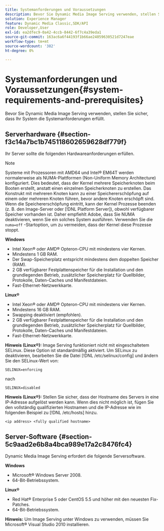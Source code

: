 ```yaml
---
title: Systemanforderungen und Voraussetzungen
description: Bevor Sie Dynamic Media Image Serving verwenden, stellen Sie sicher, dass Ihr System die Systemanforderungen erfüllt.
solution: Experience Manager
feature: Dynamic Media Classic,SDK/API
role: Developer,User
exl-id: ea2dfec9-0a42-4ccb-8442-6f7c4a39eda1
source-git-commit: 163ac6a6f44193f1b66ae24059630521d7247eae
workflow-type: tm+mt
source-wordcount: '382'
ht-degree: 0%

---
```


# Systemanforderungen und Voraussetzungen{#system-requirements-and-prerequisites}

Bevor Sie Dynamic Media Image Serving verwenden, stellen Sie sicher, dass Ihr System die Systemanforderungen erfüllt.

## Serverhardware {#section-f3c14a7bc1b745118602659628df779f}

Ihr Server sollte die folgenden Hardwareanforderungen erfüllen.

>[!NOTE]
>
>Systeme mit Prozessoren mit AMD64 und Intel® EM64T werden normalerweise als NUMA-Plattformen (Non-Uniform Memory Architecture) konfiguriert. Dies bedeutet, dass der Kernel mehrere Speicherknoten beim Booten erstellt, anstatt einen einzelnen Speicherknoten zu erstellen. Das Konstrukt mit mehreren Knoten kann zu einer Speichererschöpfung auf einem oder mehreren Knoten führen, bevor andere Knoten erschöpft sind. Wenn die Speichererschöpfung eintritt, kann der Kernel Prozesse beenden (z. B. den Image-Server oder [!DNL Platform Server]), obwohl verfügbarer Speicher vorhanden ist. Daher empfiehlt Adobe, dass Sie NUMA deaktivieren, wenn Sie ein solches System ausführen. Verwenden Sie die `numa=off` -Startoption, um zu vermeiden, dass der Kernel diese Prozesse stoppt.

**Windows**

* Intel Xeon® oder AMD® Opteron-CPU mit mindestens vier Kernen.
* Mindestens 1 GB RAM.
* Der Swap-Speicherplatz entspricht mindestens dem doppelten Speicher (RAM).
* 2 GB verfügbarer Festplattenspeicher für die Installation und den grundlegenden Betrieb, zusätzlicher Speicherplatz für Quellbilder, Protokolle, Daten-Caches und Manifestdateien.
* Fast-Ethernet-Netzwerkkarte.

**Linux®**

* Intel Xeon® oder AMD® Opteron-CPU mit mindestens vier Kernen.
* Mindestens 16 GB RAM.
* Swapping deaktiviert (empfohlen).
* 2 GB verfügbarer Festplattenspeicher für die Installation und den grundlegenden Betrieb, zusätzlicher Speicherplatz für Quellbilder, Protokolle, Daten-Caches und Manifestdateien.
* Fast-Ethernet-Netzwerkkarte.

**Hinweis (Linux®):** Image Serving funktioniert nicht mit eingeschaltetem SELinux. Diese Option ist standardmäßig aktiviert. Um SELinux zu deaktivieren, bearbeiten Sie die Datei [!DNL /etc/selinux/config] und ändern Sie den SELinux-Wert von:

`SELINUX=enforcing`

nach

`SELINUX=disabled`

**Hinweis (Linux®):** Stellen Sie sicher, dass der Hostname des Servers in eine IP-Adresse aufgelöst werden kann. Wenn dies nicht möglich ist, fügen Sie den vollständig qualifizierten Hostnamen und die IP-Adresse wie im folgenden Beispiel zu [!DNL /etc/hosts] hinzu.

`<ip address> <fully qualified hostname>`

## Server-Software {#section-5c9aad2e6b8a4bca989e17a2c8476fc4}

Dynamic Media Image Serving erfordert die folgende Serversoftware.

**Windows**

* Microsoft® Windows Server 2008.
* 64-Bit-Betriebssystem.

**Linux®**

* Red Hat® Enterprise 5 oder CentOS 5.5 und höher mit den neuesten Fix-Patches.
* 64-Bit-Betriebssystem.

**Hinweis:** Um Image Serving unter Windows zu verwenden, müssen Sie Microsoft® Visual Studio 2010 installieren.
